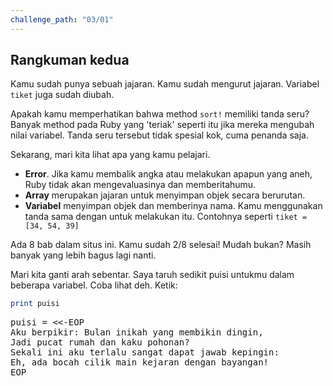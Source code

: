 ```yaml
---
challenge_path: "03/01"
---
```


## Rangkuman kedua

Kamu sudah punya sebuah jajaran. Kamu sudah mengurut jajaran. Variabel `tiket` juga sudah diubah.

Apakah kamu memperhatikan bahwa method `sort!` memiliki tanda seru? Banyak method pada Ruby yang 'teriak' seperti itu jika mereka mengubah nilai variabel. Tanda seru tersebut tidak spesial kok, cuma penanda saja.

Sekarang, mari kita lihat apa yang kamu pelajari.

- **Error**. Jika kamu membalik angka atau melakukan apapun yang aneh, Ruby tidak akan mengevaluasinya dan memberitahumu.
- **Array** merupakan jajaran untuk menyimpan objek secara berurutan.
- **Variabel** menyimpan objek dan memberinya nama. Kamu menggunakan tanda sama dengan untuk melakukan itu. Contohnya seperti `tiket = [34, 54, 39]`

Ada 8 bab dalam situs ini. Kamu sudah 2/8 selesai! Mudah bukan? Masih banyak yang lebih bagus lagi nanti.

Mari kita ganti arah sebentar. Saya taruh sedikit puisi untukmu dalam beberapa variabel. Coba lihat deh. Ketik:

```ruby
print puisi
```

<pre id="code-prefill">
puisi = <<-EOP
Aku berpikir: Bulan inikah yang membikin dingin,
Jadi pucat rumah dan kaku pohonan?
Sekali ini aku terlalu sangat dapat jawab kepingin:
Eh, ada bocah cilik main kejaran dengan bayangan!
EOP
</pre>
